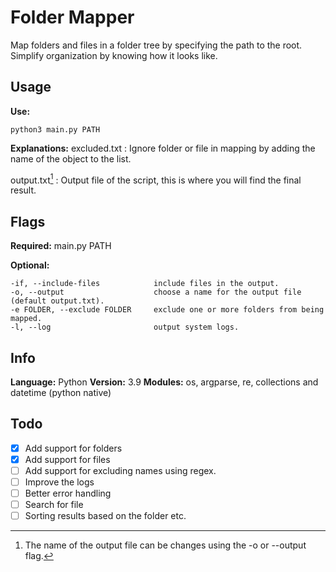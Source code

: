 # Folder Mapper
Map folders and files in a folder tree by specifying the path to the root. Simplify organization by knowing how it looks like.

## Usage

**Use:**
```
python3 main.py PATH
```

**Explanations:**
excluded.txt
: Ignore folder or file in mapping by adding the name of the object to the list.

output.txt[^1]
: Output file of the script, this is where you will find the final result.

[^1]: The name of the output file can be changes using the -o or --output flag.

## Flags

**Required:**
main.py PATH

**Optional:**
```
-if, --include-files            include files in the output.
-o, --output                    choose a name for the output file (default output.txt).
-e FOLDER, --exclude FOLDER     exclude one or more folders from being mapped.
-l, --log                       output system logs.
```

## Info
**Language:** Python
**Version:** 3.9
**Modules:** os, argparse, re, collections and datetime (python native)

## Todo
- [x] Add support for folders
- [x] Add support for files
- [ ] Add support for excluding names using regex.
- [ ] Improve the logs
- [ ] Better error handling
- [ ] Search for file
- [ ] Sorting results based on the folder etc.
